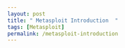 ```yaml
---
layout: post
title: " Metasploit Introduction  "
tags: [Metasploit]
permalink: /metasploit-introduction
---
```


